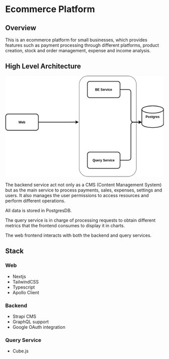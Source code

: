 # Ecommerce Platform

## Overview
This is an ecommerce platform for small businesses, which provides features such as payment processing through different platforms, product creation, stock and order management, expense and income analysis.

## High Level Architecture

![Arch](./docs/images/architecture.png)

The backend service act not only as a CMS (Content Management System) but as the main service to process payments, sales, expenses, settings and users. It also manages the user permissions to access resources and perform different operations.

All data is stored in PostgresDB.

The query service is in charge of processing requests to obtain different metrics that the frontend consumes to display it in charts.

The web frontend interacts with both the backend and query services.

## Stack

### Web
- Nextjs
- TailwindCSS
- Typescript
- Apollo Client

### Backend
- Strapi CMS
- GraphQL support
- Google OAuth integration

### Query Service
- Cube.js